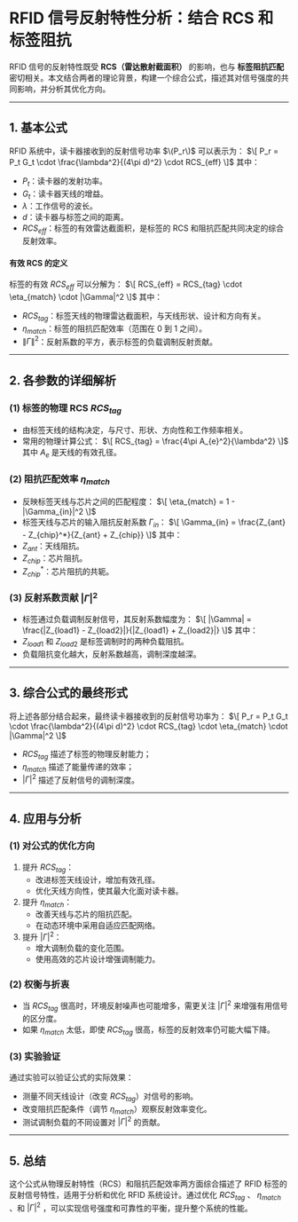 # RFID 信号反射特性分析：结合 RCS 和标签阻抗

RFID 信号的反射特性既受 **RCS（雷达散射截面积）** 的影响，也与 **标签阻抗匹配** 密切相关。本文结合两者的理论背景，构建一个综合公式，描述其对信号强度的共同影响，并分析其优化方向。

---

## 1. 基本公式

RFID 系统中，读卡器接收到的反射信号功率 $\(P_r\)$ 可以表示为：
$\[
P_r = P_t G_t \cdot \frac{\lambda^2}{(4\pi d)^2} \cdot RCS_{eff}
\]$
其中：
- $P_t$：读卡器的发射功率。
- $G_t$：读卡器天线的增益。
- $\lambda$：工作信号的波长。
- $d$：读卡器与标签之间的距离。
- $RCS_{eff}$：标签的有效雷达截面积，是标签的 RCS 和阻抗匹配共同决定的综合反射效率。

#### **有效 RCS 的定义**
标签的有效 $RCS_{eff}$ 可以分解为：
$\[
RCS_{eff} = RCS_{tag} \cdot \eta_{match} \cdot |\Gamma|^2
\]$
其中：
- $RCS_{tag}$：标签天线的物理雷达截面积，与天线形状、设计和方向有关。
- $\eta_{match}$：标签的阻抗匹配效率（范围在 0 到 1 之间）。
- $\|\Gamma\|^2$：反射系数的平方，表示标签的负载调制反射贡献。

---

## 2. 各参数的详细解析

### (1) 标签的物理 RCS $RCS_{tag}$ 
- 由标签天线的结构决定，与尺寸、形状、方向性和工作频率相关。
- 常用的物理计算公式：
$\[
RCS_{tag} = \frac{4\pi A_{e}^2}{\lambda^2}
\]$
其中 $A_e$ 是天线的有效孔径。

### (2) 阻抗匹配效率 $\eta_{match}$
- 反映标签天线与芯片之间的匹配程度：
$\[
\eta_{match} = 1 - |\Gamma_{in}|^2
\]$
- 标签天线与芯片的输入阻抗反射系数 $\Gamma_{in}$：
$\[
\Gamma_{in} = \frac{Z_{ant} - Z_{chip}^*}{Z_{ant} + Z_{chip}}
\]$
其中：
- $Z_{ant}$：天线阻抗。
- $Z_{chip}$：芯片阻抗。
- $Z_{chip}^*$：芯片阻抗的共轭。

### (3) 反射系数贡献 $|\Gamma|^2$
- 标签通过负载调制反射信号，其反射系数幅度为：
$\[
|\Gamma| = \frac{|Z_{load1} - Z_{load2}|}{|Z_{load1} + Z_{load2}|}
\]$
其中：
- $Z_{load1}$ 和 $Z_{load2}$ 是标签调制时的两种负载阻抗。
- 负载阻抗变化越大，反射系数越高，调制深度越深。

---

## 3. 综合公式的最终形式

将上述各部分结合起来，最终读卡器接收到的反射信号功率为：
$\[
P_r = P_t G_t \cdot \frac{\lambda^2}{(4\pi d)^2} \cdot RCS_{tag} \cdot \eta_{match} \cdot |\Gamma|^2
\]$
- $RCS_{tag}$ 描述了标签的物理反射能力；
- $\eta_{match}$ 描述了能量传递的效率；
- $|\Gamma|^2$ 描述了反射信号的调制深度。

---

## 4. 应用与分析

### **(1) 对公式的优化方向**
1. 提升 $RCS_{tag}$：
   - 改进标签天线设计，增加有效孔径。
   - 优化天线方向性，使其最大化面对读卡器。
2. 提升 $\eta_{match}$：
   - 改善天线与芯片的阻抗匹配。
   - 在动态环境中采用自适应匹配网络。
3. 提升 $|\Gamma|^2$：
   - 增大调制负载的变化范围。
   - 使用高效的芯片设计增强调制能力。

### **(2) 权衡与折衷**
- 当 $RCS_{tag}$ 很高时，环境反射噪声也可能增多，需更关注 $|\Gamma|^2$ 来增强有用信号的区分度。
- 如果 $\eta_{match}$ 太低，即使 $RCS_{tag}$ 很高，标签的反射效率仍可能大幅下降。

### **(3) 实验验证**
通过实验可以验证公式的实际效果：
- 测量不同天线设计（改变 $RCS_{tag}$）对信号的影响。
- 改变阻抗匹配条件（调节 $\eta_{match}$）观察反射效率变化。
- 测试调制负载的不同设置对  $|\Gamma|^2$  的贡献。

---

## 5. 总结

这个公式从物理反射特性（RCS）和阻抗匹配效率两方面综合描述了 RFID 标签的反射信号特性，适用于分析和优化 RFID 系统设计。通过优化 $RCS_{tag}$ 、 $\eta_{match}$  、和  $|\Gamma|^2$  ，可以实现信号强度和可靠性的平衡，提升整个系统的性能。

